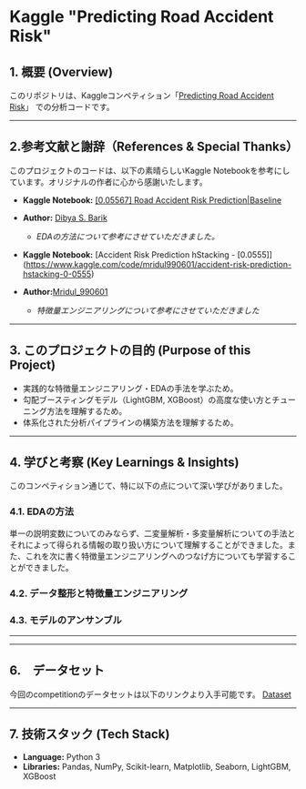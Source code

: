 # Kaggle "Predicting Road Accident Risk" 

## 1. 概要 (Overview)

このリポジトリは、Kaggleコンペティション「[Predicting Road Accident Risk](https://www.kaggle.com/competitions/playground-series-s5e10/overview)」
での分析コードです。

---

## 2.参考文献と謝辞（References & Special Thanks）

このプロジェクトのコードは、以下の素晴らしいKaggle Notebookを参考にしています。オリジナルの作者に心から感謝いたします。

* **Kaggle Notebook:** [[0.05567] Road Accident Risk Prediction|Baseline](https://www.kaggle.com/code/darkdevil18/0-05567-road-accident-risk-prediction-baseline#%F0%9F%8F%97%EF%B8%8F-Model-Building)
* **Author:** [Dibya S. Barik](https://www.kaggle.com/darkdevil18)
    * *EDAの方法について参考にさせていただきました。*

* **Kaggle Notebook:** [Accident Risk Prediction hStacking - [0.0555]]
  (https://www.kaggle.com/code/mridul990601/accident-risk-prediction-hstacking-0-0555)
* **Author:**[Mridul_990601](https://www.kaggle.com/mridul990601)
    * *特徴量エンジニアリングについて参考にさせていただきました*
---

## 3. このプロジェクトの目的 (Purpose of this Project)

* 実践的な特徴量エンジニアリング・EDAの手法を学ぶため。
* 勾配ブースティングモデル（LightGBM, XGBoost）の高度な使い方とチューニング方法を理解するため。
* 体系化された分析パイプラインの構築方法を理解するため。

---

## 4. 学びと考察 (Key Learnings & Insights)

このコンペティション通じて、特に以下の点について深い学びがありました。

### 4.1. EDAの方法
単一の説明変数についてのみならず、二変量解析・多変量解析についての手法とそれによって得られる情報の取り扱い方について理解することができました。また、これを次に書く特徴量エンジニアリングへのつなげ方についても学習することができました。

### 4.2. データ整形と特徴量エンジニアリング


### 4.3. モデルのアンサンブル


---


---

## 6.　データセット

今回のcompetitionのデータセットは以下のリンクより入手可能です。
[Dataset](https://www.kaggle.com/competitions/playground-series-s5e10/data)

---

## 7. 技術スタック (Tech Stack)

* **Language:** Python 3
* **Libraries:** Pandas, NumPy, Scikit-learn, Matplotlib, Seaborn, LightGBM, XGBoost
